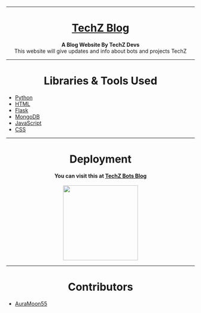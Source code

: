 <hr>
<h1 align="center"><b><u>TechZ Blog</u></b></h1>
<p align="center"><b>A Blog Website By TechZ Devs</b><br>This website will give updates and info about bots and projects TechZ</p>
<hr>
<h1 align="center">Libraries & Tools Used</h1>
<ul>
  <li><a href="https://www.python.org">Python</a></li>
  <li><a href="https://html.com">HTML</a></li>
  <li><a href="https://flask.palletsprojects.com">Flask</a></li>
  <li><a href="https://www.mongodb.com/docs/">MongoDB</a></li>
  <li><a href="https://www.javascript.com/">JavaScript</a></li>
  <li><a href="https://developer.mozilla.org/en-US/docs/Web/CSS">CSS</a></li>
</ul>
<hr>
<h1 align="center">Deployment</h1>
<p align="center"><b>You can visit this at <a href="https://techzbotsblog.herokuapp.com/">TechZ Bots Blog</a></b><br><br><a href="https://heroku.com/deploy?template=https://github.com/AuraMoon55/TechZBlog.git"><img src="https://img.shields.io/badge/Deploy%20To%20Heroku-black?style=for-the-badge&logo=heroku" width="200"></a></p>
<hr>
<h1 align="center">Contributors</h1>
<ul>
  <li><a href="https://github.com/AuraMoon55">AuraMoon55</a></li>
</ul>
